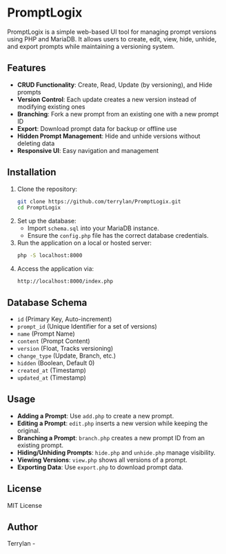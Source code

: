 # PromptLogix

PromptLogix is a simple web-based UI tool for managing prompt versions using PHP and MariaDB. It allows users to create, edit, view, hide, unhide, and export prompts while maintaining a versioning system.

## Features
- **CRUD Functionality**: Create, Read, Update (by versioning), and Hide prompts
- **Version Control**: Each update creates a new version instead of modifying existing ones
- **Branching**: Fork a new prompt from an existing one with a new prompt ID
- **Export**: Download prompt data for backup or offline use
- **Hidden Prompt Management**: Hide and unhide versions without deleting data
- **Responsive UI**: Easy navigation and management

## Installation
1. Clone the repository:
   ```sh
   git clone https://github.com/terrylan/PromptLogix.git
   cd PromptLogix
   ```
2. Set up the database:
   - Import `schema.sql` into your MariaDB instance.
   - Ensure the `config.php` file has the correct database credentials.
3. Run the application on a local or hosted server:
   ```sh
   php -S localhost:8000
   ```
4. Access the application via:
   ```
   http://localhost:8000/index.php
   ```

## Database Schema
- `id` (Primary Key, Auto-increment)
- `prompt_id` (Unique Identifier for a set of versions)
- `name` (Prompt Name)
- `content` (Prompt Content)
- `version` (Float, Tracks versioning)
- `change_type` (Update, Branch, etc.)
- `hidden` (Boolean, Default 0)
- `created_at` (Timestamp)
- `updated_at` (Timestamp)

## Usage
- **Adding a Prompt**: Use `add.php` to create a new prompt.
- **Editing a Prompt**: `edit.php` inserts a new version while keeping the original.
- **Branching a Prompt**: `branch.php` creates a new prompt ID from an existing prompt.
- **Hiding/Unhiding Prompts**: `hide.php` and `unhide.php` manage visibility.
- **Viewing Versions**: `view.php` shows all versions of a prompt.
- **Exporting Data**: Use `export.php` to download prompt data.

## License
MIT License

## Author
Terrylan - 

